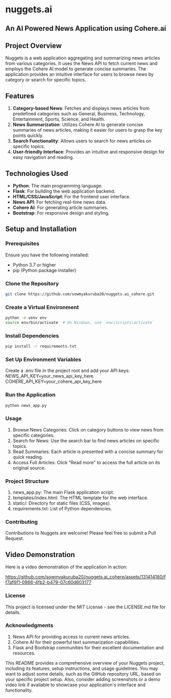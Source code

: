 # nuggets.ai
## An AI Powered News Application using Cohere.ai 

## Project Overview

Nuggets is a web application aggregating and summarizing news articles from various categories. It uses the News API to fetch current news and employs the Cohere AI model to generate concise summaries. The application provides an intuitive interface for users to browse news by category or search for specific topics.

## Features

1. **Category-based News**: Fetches and displays news articles from predefined categories such as General, Business, Technology, Entertainment, Sports, Science, and Health.
2. **News Summarization**: Utilizes Cohere AI to generate concise summaries of news articles, making it easier for users to grasp the key points quickly.
3. **Search Functionality**: Allows users to search for news articles on specific topics.
4. **User-friendly Interface**: Provides an intuitive and responsive design for easy navigation and reading.

## Technologies Used

- **Python**: The main programming language.
- **Flask**: For building the web application backend.
- **HTML/CSS/JavaScript**: For the frontend user interface.
- **News API**: For fetching real-time news data.
- **Cohere AI**: For generating article summaries.
- **Bootstrap**: For responsive design and styling.

## Setup and Installation

### Prerequisites

Ensure you have the following installed:
- Python 3.7 or higher
- pip (Python package installer)

### Clone the Repository

```sh
git clone https://github.com/sowmyakuruba20/nuggets.ai_cohere.git
```
### Create a Virtual Environment
```sh
python -m venv env
source env/bin/activate  # On Windows, use `env\Scripts\activate`
```
### Install Dependencies
```sh
pip install -r requirements.txt
```

### Set Up Environment Variables
Create a .env file in the project root and add your API keys:
NEWS_API_KEY=your_news_api_key_here
COHERE_API_KEY=your_cohere_api_key_here

### Run the Application
```sh
python news_app.py
```
### Usage
1. Browse News Categories: Click on category buttons to view news from specific categories.
2. Search for News: Use the search bar to find news articles on specific topics.
3. Read Summaries: Each article is presented with a concise summary for quick reading.
4. Access Full Articles: Click "Read more" to access the full article on its original source.

### Project Structure
1. news_app.py: The main Flask application script.
2. templates/index.html: The HTML template for the web interface.
3. static/: Directory for static files (CSS, images).
4. requirements.txt: List of Python dependencies.

### Contributing
Contributions to Nuggets are welcome! Please feel free to submit a Pull Request.

## Video Demonstration
Here is a video demonstration of the application in action:

https://github.com/sowmyakuruba20/nuggets.ai_cohere/assets/131414180/ff7af6f1-0966-4fb2-b479-07c60d603177

### License
This project is licensed under the MIT License - see the LICENSE.md file for details.

### Acknowledgments
1. News API for providing access to current news articles.
2. Cohere AI for their powerful text summarization capabilities.
3. Flask and Bootstrap communities for their excellent documentation and resources.


This README provides a comprehensive overview of your Nuggets project, including its features, setup instructions, and usage guidelines. You may want to adjust some details, such as the GitHub repository URL, based on your specific project setup. Also, consider adding screenshots or a demo video link if available to showcase your application's interface and functionality.
